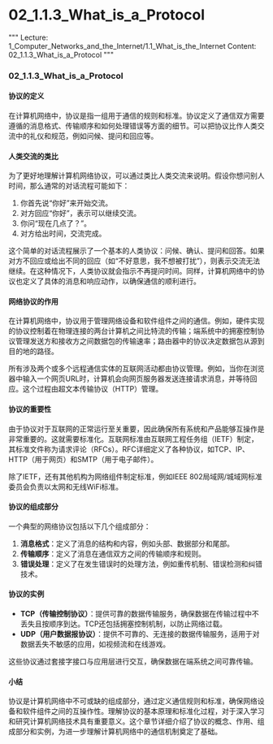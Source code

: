 # 02_1.1.3_What_is_a_Protocol

"""
Lecture: 1_Computer_Networks_and_the_Internet/1.1_What_is_the_Internet
Content: 02_1.1.3_What_is_a_Protocol
"""

### 02_1.1.3_What_is_a_Protocol

#### 协议的定义

在计算机网络中，协议是指一组用于通信的规则和标准。协议定义了通信双方需要遵循的消息格式、传输顺序和如何处理错误等方面的细节。可以把协议比作人类交流中的礼仪和规范，例如问候、提问和回应等。

#### 人类交流的类比

为了更好地理解计算机网络协议，可以通过类比人类交流来说明。假设你想问别人时间，那么通常的对话流程可能如下：

1. 你首先说“你好”来开始交流。
2. 对方回应“你好”，表示可以继续交流。
3. 你问“现在几点了？”。
4. 对方给出时间，交流完成。

这个简单的对话流程展示了一个基本的人类协议：问候、确认、提问和回答。如果对方不回应或给出不同的回应（如“不好意思，我不想被打扰”），则表示交流无法继续。在这种情况下，人类协议就会指示不再提问时间。同样，计算机网络中的协议也定义了具体的消息和响应动作，以确保通信的顺利进行。

#### 网络协议的作用

在计算机网络中，协议用于管理网络设备和软件组件之间的通信。例如，硬件实现的协议控制着在物理连接的两台计算机之间比特流的传输；端系统中的拥塞控制协议管理发送方和接收方之间数据包的传输速率；路由器中的协议决定数据包从源到目的地的路径。

所有涉及两个或多个远程通信实体的互联网活动都由协议管理。例如，当你在浏览器中输入一个网页URL时，计算机会向网页服务器发送连接请求消息，并等待回应。这个过程由超文本传输协议（HTTP）管理。

#### 协议的重要性

由于协议对于互联网的正常运行至关重要，因此确保所有系统和产品能够互操作是非常重要的。这就需要标准化。互联网标准由互联网工程任务组（IETF）制定，其标准文件称为请求评论（RFCs）。RFC详细定义了各种协议，如TCP、IP、HTTP（用于网页）和SMTP（用于电子邮件）。

除了IETF，还有其他机构为网络组件制定标准，例如IEEE 802局域网/城域网标准委员会负责以太网和无线WiFi标准。

#### 协议的组成部分

一个典型的网络协议包括以下几个组成部分：

1. **消息格式**：定义了消息的结构和内容，例如头部、数据部分和尾部。
2. **传输顺序**：定义了消息在通信双方之间的传输顺序和规则。
3. **错误处理**：定义了在发生错误时的处理方法，例如重传机制、错误检测和纠错技术。

#### 协议的实例

- **TCP（传输控制协议）**：提供可靠的数据传输服务，确保数据在传输过程中不丢失且按顺序到达。TCP还包括拥塞控制机制，以防止网络过载。
- **UDP（用户数据报协议）**：提供不可靠的、无连接的数据传输服务，适用于对数据丢失不敏感的应用，如视频流和在线游戏。

这些协议通过套接字接口与应用层进行交互，确保数据在端系统之间可靠传输。

#### 小结

协议是计算机网络中不可或缺的组成部分，通过定义通信规则和标准，确保网络设备和软件组件之间的互操作性。理解协议的基本原理和标准化过程，对于深入学习和研究计算机网络技术具有重要意义。这个章节详细介绍了协议的概念、作用、组成部分和实例，为进一步理解计算机网络中的通信机制奠定了基础。